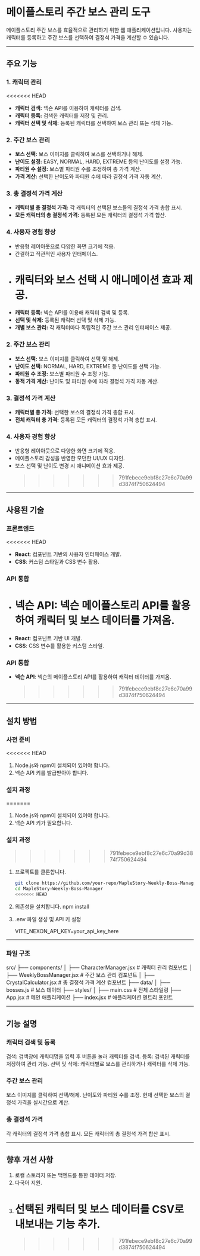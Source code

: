 
# 메이플스토리 주간 보스 관리 도구

메이플스토리 주간 보스를 효율적으로 관리하기 위한 웹 애플리케이션입니다. 사용자는 캐릭터를 등록하고 주간 보스를 선택하여 결정석 가격을 계산할 수 있습니다.

---

## 주요 기능

### 1. 캐릭터 관리

<<<<<<< HEAD

- **캐릭터 검색:** 넥슨 API를 이용하여 캐릭터를 검색.
- **캐릭터 등록:** 검색한 캐릭터를 저장 및 관리.
- **캐릭터 선택 및 삭제:** 등록된 캐릭터를 선택하여 보스 관리 또는 삭제 가능.

### 2. 주간 보스 관리

- **보스 선택:** 보스 이미지를 클릭하여 보스를 선택하거나 해제.
- **난이도 설정:** EASY, NORMAL, HARD, EXTREME 등의 난이도를 설정 가능.
- **파티원 수 설정:** 보스별 파티원 수를 조정하여 총 가격 계산.
- **가격 계산:** 선택한 난이도와 파티원 수에 따라 결정석 가격 자동 계산.

### 3. 총 결정석 가격 계산

- **캐릭터별 총 결정석 가격:** 각 캐릭터의 선택된 보스들의 결정석 가격 총합 표시.
- **모든 캐릭터의 총 결정석 가격:** 등록된 모든 캐릭터의 결정석 가격 합산.

### 4. 사용자 경험 향상

- 반응형 레이아웃으로 다양한 화면 크기에 적응.
- 간결하고 직관적인 사용자 인터페이스.
- # 캐릭터와 보스 선택 시 애니메이션 효과 제공.
- **캐릭터 등록:** 넥슨 API를 이용해 캐릭터 검색 및 등록.
- **선택 및 삭제:** 등록된 캐릭터 선택 및 삭제 가능.
- **개별 보스 관리:** 각 캐릭터마다 독립적인 주간 보스 관리 인터페이스 제공.

### 2. 주간 보스 관리

- **보스 선택:** 보스 이미지를 클릭하여 선택 및 해제.
- **난이도 선택:** NORMAL, HARD, EXTREME 등 난이도를 선택 가능.
- **파티원 수 조정:** 보스별 파티원 수 조정 가능.
- **동적 가격 계산:** 난이도 및 파티원 수에 따라 결정석 가격 자동 계산.

### 3. 결정석 가격 계산

- **캐릭터별 총 가격:** 선택한 보스의 결정석 가격 총합 표시.
- **전체 캐릭터 총 가격:** 등록된 모든 캐릭터의 결정석 가격 총합 표시.

### 4. 사용자 경험 향상

- 반응형 레이아웃으로 다양한 화면 크기에 적응.
- 메이플스토리 감성을 반영한 모던한 UI/UX 디자인.
- 보스 선택 및 난이도 변경 시 애니메이션 효과 제공.
  > > > > > > > 791febece9ebf8c27e6c70a99d3874f750624494

---

## 사용된 기술

### 프론트엔드

<<<<<<< HEAD

- **React**: 컴포넌트 기반의 사용자 인터페이스 개발.
- **CSS**: 커스텀 스타일과 CSS 변수 활용.

### API 통합

- # **넥슨 API**: 넥슨 메이플스토리 API를 활용하여 캐릭터 및 보스 데이터를 가져옴.
- **React**: 컴포넌트 기반 UI 개발.
- **CSS**: CSS 변수를 활용한 커스텀 스타일.

### API 통합

- **넥슨 API**: 넥슨의 메이플스토리 API를 활용하여 캐릭터 데이터를 가져옴.
  > > > > > > > 791febece9ebf8c27e6c70a99d3874f750624494

---

## 설치 방법

### 사전 준비

<<<<<<< HEAD

1. Node.js와 npm이 설치되어 있어야 합니다.
2. 넥슨 API 키를 발급받아야 합니다.

### 설치 과정

=======

1. Node.js와 npm이 설치되어 있어야 합니다.
2. 넥슨 API 키가 필요합니다.

### 설치 과정

> > > > > > > 791febece9ebf8c27e6c70a99d3874f750624494

1. 프로젝트를 클론합니다.
   ```bash
   git clone https://github.com/your-repo/MapleStory-Weekly-Boss-Manager.git
   cd MapleStory-Weekly-Boss-Manager
   <<<<<<< HEAD
   ```
2. 의존성을 설치합니다.
   npm install
3. .env 파일 생성 및 API 키 설정

   VITE_NEXON_API_KEY=your_api_key_here

---

### 파일 구조

src/
├── components/
│ ├── CharacterManager.jsx # 캐릭터 관리 컴포넌트
│ ├── WeeklyBossManager.jsx # 주간 보스 관리 컴포넌트
│ ├── CrystalCalculator.jsx # 총 결정석 가격 계산 컴포넌트
├── data/
│ ├── bosses.js # 보스 데이터
├── styles/
│ ├── main.css # 전체 스타일링
├── App.jsx # 메인 애플리케이션
├── index.jsx # 애플리케이션 엔트리 포인트

---

## 기능 설명

### 캐릭터 검색 및 등록

검색: 검색창에 캐릭터명을 입력 후 버튼을 눌러 캐릭터를 검색.
등록: 검색된 캐릭터를 저장하여 관리 가능.
선택 및 삭제: 캐릭터별로 보스를 관리하거나 캐릭터를 삭제 가능.

### 주간 보스 관리

보스 이미지를 클릭하여 선택/해제.
난이도와 파티원 수를 조정.
현재 선택한 보스의 결정석 가격을 실시간으로 계산.

### 총 결정석 가격

각 캐릭터의 결정석 가격 총합 표시.
모든 캐릭터의 총 결정석 가격 합산 표시.

---

## 향후 개선 사항

1. 로컬 스토리지 또는 백엔드를 통한 데이터 저장.
2. 다국어 지원.
3. # 선택된 캐릭터 및 보스 데이터를 CSV로 내보내는 기능 추가.
   > > > > > > > 791febece9ebf8c27e6c70a99d3874f750624494
